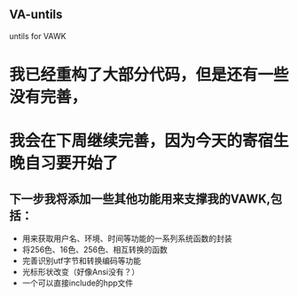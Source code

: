 ## VA-untils
untils for VAWK
# 我已经重构了大部分代码，但是还有一些没有完善，
# 我会在下周继续完善，因为今天的寄宿生晚自习要开始了
## 下一步我将添加一些其他功能用来支撑我的VAWK,包括：
- 用来获取用户名、环境、时间等功能的一系列系统函数的封装
- 将256色、16色、256色、相互转换的函数
- 完善识别utf字节和转换编码等功能
- 光标形状改变（好像Ansi没有？）
- 一个可以直接include的hpp文件


